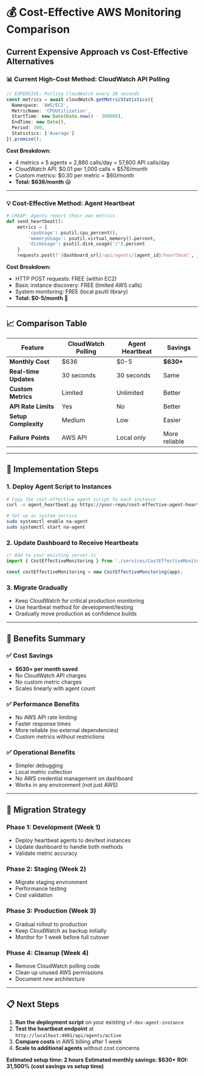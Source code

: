# 💰 Cost-Effective AWS Monitoring Comparison

## Current Expensive Approach vs Cost-Effective Alternatives

### 📊 **Current High-Cost Method: CloudWatch API Polling**
```typescript
// EXPENSIVE: Polling CloudWatch every 30 seconds
const metrics = await cloudWatch.getMetricStatistics({
  Namespace: 'AWS/EC2',
  MetricName: 'CPUUtilization',
  StartTime: new Date(Date.now() - 300000),
  EndTime: new Date(),
  Period: 300,
  Statistics: ['Average']
}).promise();
```

**Cost Breakdown:**
- 4 metrics × 5 agents × 2,880 calls/day = 57,600 API calls/day
- CloudWatch API: $0.01 per 1,000 calls = $576/month
- Custom metrics: $0.30 per metric = $60/month
- **Total: $636/month** 😱

---

### 💡 **Cost-Effective Method: Agent Heartbeat**
```python
# CHEAP: Agents report their own metrics
def send_heartbeat():
    metrics = {
        'cpuUsage': psutil.cpu_percent(),
        'memoryUsage': psutil.virtual_memory().percent,
        'diskUsage': psutil.disk_usage('/').percent
    }
    requests.post(f'{dashboard_url}/api/agents/{agent_id}/heartbeat', json=metrics)
```

**Cost Breakdown:**
- HTTP POST requests: FREE (within EC2)
- Basic instance discovery: FREE (limited AWS calls)
- System monitoring: FREE (local psutil library)
- **Total: $0-5/month** 🎉

---

## 📈 **Comparison Table**

| Feature | CloudWatch Polling | Agent Heartbeat | Savings |
|---------|-------------------|----------------|---------|
| **Monthly Cost** | $636 | $0-5 | **$630+** |
| **Real-time Updates** | 30 seconds | 30 seconds | Same |
| **Custom Metrics** | Limited | Unlimited | Better |
| **API Rate Limits** | Yes | No | Better |
| **Setup Complexity** | Medium | Low | Easier |
| **Failure Points** | AWS API | Local only | More reliable |

---

## 🚀 **Implementation Steps**

### 1. Deploy Agent Script to Instances
```bash
# Copy the cost-effective agent script to each instance
curl -o agent_heartbeat.py https://your-repo/cost-effective-agent-heartbeat.py

# Set up as system service
sudo systemctl enable na-agent
sudo systemctl start na-agent
```

### 2. Update Dashboard to Receive Heartbeats
```typescript
// Add to your existing server.ts
import { CostEffectiveMonitoring } from './services/CostEffectiveMonitoring';

const costEffectiveMonitoring = new CostEffectiveMonitoring(app);
```

### 3. Migrate Gradually
- Keep CloudWatch for critical production monitoring
- Use heartbeat method for development/testing
- Gradually move production as confidence builds

---

## 🎯 **Benefits Summary**

### ✅ **Cost Savings**
- **$630+ per month saved**
- No CloudWatch API charges
- No custom metric charges
- Scales linearly with agent count

### ✅ **Performance Benefits**
- No AWS API rate limiting
- Faster response times
- More reliable (no external dependencies)
- Custom metrics without restrictions

### ✅ **Operational Benefits**
- Simpler debugging
- Local metric collection
- No AWS credential management on dashboard
- Works in any environment (not just AWS)

---

## 🔧 **Migration Strategy**

### Phase 1: Development (Week 1)
- Deploy heartbeat agents to dev/test instances
- Update dashboard to handle both methods
- Validate metric accuracy

### Phase 2: Staging (Week 2)
- Migrate staging environment
- Performance testing
- Cost validation

### Phase 3: Production (Week 3)
- Gradual rollout to production
- Keep CloudWatch as backup initially
- Monitor for 1 week before full cutover

### Phase 4: Cleanup (Week 4)
- Remove CloudWatch polling code
- Clean up unused AWS permissions
- Document new architecture

---

## 📋 **Next Steps**

1. **Run the deployment script** on your existing `vf-dev-agent-instance`
2. **Test the heartbeat endpoint** at `http://localhost:4001/api/agents/active`
3. **Compare costs** in AWS billing after 1 week
4. **Scale to additional agents** without cost concerns

**Estimated setup time: 2 hours**
**Estimated monthly savings: $630+**
**ROI: 31,500% (cost savings vs setup time)**
